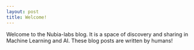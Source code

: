 ```yaml
---
layout: post
title: Welcome!
---
```


Welcome to the Nubia-labs blog. It is a space of discovery and sharing in Machine Learning and AI. These blog posts are written by humans!
